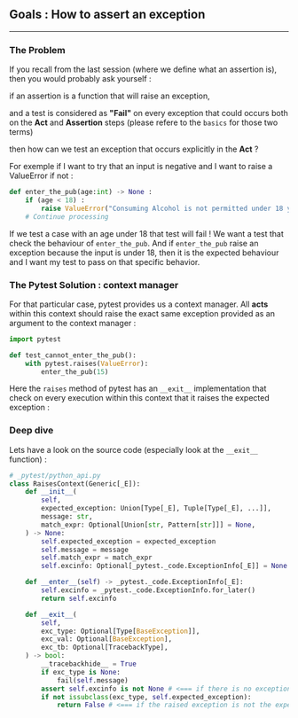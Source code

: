 ## Goals : How to assert an exception

---

### The Problem

If you recall from the last session (where we define what an assertion is), then you would probably ask yourself : 

if an assertion is a function that will raise an exception, 

and a test is considered as **"Fail"** on every exception that could occurs both on the **Act** and **Assertion** steps (please refere to the `basics` for those two terms)

then how can we test an exception that occurs explicitly in the **Act** ? 

For exemple if I want to try that an input is negative and I want to raise a ValueError if not :

```python
def enter_the_pub(age:int) -> None :
    if (age < 18) :
        raise ValueError("Consuming Alcohol is not permitted under 18 years old")
    # Continue processing
```

If we test a case with an age under 18 that test will fail ! We want a test that check the behaviour of `enter_the_pub`. And if `enter_the_pub` raise an exception because the input is under 18, then it is the expected behaviour and I want my test to pass on that specific behavior.

### The Pytest Solution : context manager

For that particular case, pytest provides us a context manager. All **acts** within this context should raise the exact same exception provided as an argument to the context manager :

```python
import pytest

def test_cannot_enter_the_pub():
    with pytest.raises(ValueError):
        enter_the_pub(15)

```

Here the `raises` method of pytest has an `__exit__` implementation that check on every execution within this context that it raises the expected exception :

### Deep dive

Lets have a look on the source code (especially look at the `__exit__` function) :

```python
# _pytest/python_api.py
class RaisesContext(Generic[_E]):
    def __init__(
        self,
        expected_exception: Union[Type[_E], Tuple[Type[_E], ...]],
        message: str,
        match_expr: Optional[Union[str, Pattern[str]]] = None,
    ) -> None:
        self.expected_exception = expected_exception
        self.message = message
        self.match_expr = match_expr
        self.excinfo: Optional[_pytest._code.ExceptionInfo[_E]] = None

    def __enter__(self) -> _pytest._code.ExceptionInfo[_E]:
        self.excinfo = _pytest._code.ExceptionInfo.for_later()
        return self.excinfo

    def __exit__(
        self,
        exc_type: Optional[Type[BaseException]],
        exc_val: Optional[BaseException],
        exc_tb: Optional[TracebackType],
    ) -> bool:
        __tracebackhide__ = True
        if exc_type is None:
            fail(self.message) 
        assert self.excinfo is not None # <=== if there is no exception after the context execution it fails
        if not issubclass(exc_type, self.expected_exception):
            return False # <=== if the raised exception is not the expected exception it will fail too !

```